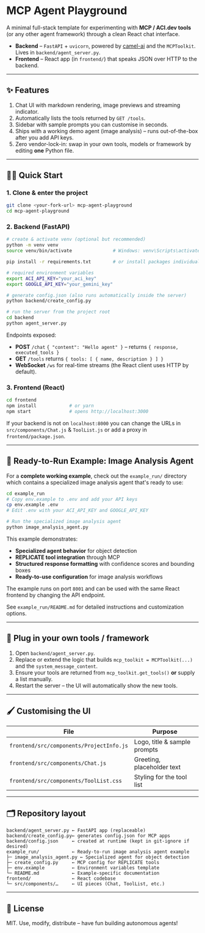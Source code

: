 # MCP Agent Playground

A minimal full-stack template for experimenting with **MCP / ACI.dev tools** (or any other agent framework) through a clean React chat interface.

- **Backend** – `FastAPI` + `uvicorn`, powered by [camel-ai](https://github.com/camel-ai) and the `MCPToolkit`.  Lives in `backend/agent_server.py`.
- **Frontend** – React app (in `frontend/`) that speaks JSON over HTTP to the backend.

---

## ✨  Features

1. Chat UI with markdown rendering, image previews and streaming indicator.
2. Automatically lists the tools returned by `GET /tools`.
3. Sidebar with sample prompts you can customise in seconds.
4. Ships with a working demo agent (image analysis) – runs out-of-the-box after you add API keys.
5. Zero vendor-lock-in: swap in your own tools, models or framework by editing **one** Python file.

---

## 🏃‍♂️  Quick Start

### 1.  Clone & enter the project
```bash
git clone <your-fork-url> mcp-agent-playground
cd mcp-agent-playground
```

### 2.  Backend (FastAPI)
```bash
# create & activate venv (optional but recommended)
python -m venv venv
source venv/bin/activate               # Windows: venv\Scripts\activate

pip install -r requirements.txt        # or install packages individually

# required environment variables
export ACI_API_KEY="your_aci_key"
export GOOGLE_API_KEY="your_gemini_key"

# generate config.json (also runs automatically inside the server)
python backend/create_config.py

# run the server from the project root
cd backend
python agent_server.py
```

Endpoints exposed:
- **POST** `/chat`  `{ "content": "Hello agent" }` – returns `{ response, executed_tools }`
- **GET**  `/tools` returns `{ tools: [ { name, description } ] }`
- **WebSocket** `/ws` for real-time streams (the React client uses HTTP by default).

### 3.  Frontend (React)
```bash
cd frontend
npm install            # or yarn
npm start              # opens http://localhost:3000
```
If your backend is not on `localhost:8000` you can change the URLs in `src/components/Chat.js` & `ToolList.js` or add a proxy in `frontend/package.json`.

---

## 🎯  Ready-to-Run Example: Image Analysis Agent

For a **complete working example**, check out the `example_run/` directory which contains a specialized image analysis agent that's ready to use:

```bash
cd example_run
# Copy env.example to .env and add your API keys
cp env.example .env
# Edit .env with your ACI_API_KEY and GOOGLE_API_KEY

# Run the specialized image analysis agent
python image_analysis_agent.py
```

This example demonstrates:
- **Specialized agent behavior** for object detection
- **REPLICATE tool integration** through MCP
- **Structured response formatting** with confidence scores and bounding boxes
- **Ready-to-use configuration** for image analysis workflows

The example runs on port `8001` and can be used with the same React frontend by changing the API endpoint.

See `example_run/README.md` for detailed instructions and customization options.

---

## 🔌  Plug in your own tools / framework
1. Open `backend/agent_server.py`.
2. Replace or extend the logic that builds `mcp_toolkit = MCPToolkit(...)` and the `system_message_content`.
3. Ensure your tools are returned from `mcp_toolkit.get_tools()` **or** supply a list manually.
4. Restart the server – the UI will automatically show the new tools.

---

## 🖌️  Customising the UI
File | Purpose
---- | -------
`frontend/src/components/ProjectInfo.js` | Logo, title & sample prompts
`frontend/src/components/Chat.js`       | Greeting, placeholder text
`frontend/src/components/ToolList.css`  | Styling for the tool list

---

## 🗂️  Repository layout
```
backend/agent_server.py ← FastAPI app (replaceable)
backend/create_config.py← generates config.json for MCP apps
backend/config.json     ← created at runtime (kept in git-ignore if desired)
example_run/            ← Ready-to-run image analysis agent example
├─ image_analysis_agent.py ← Specialized agent for object detection
├─ create_config.py     ← MCP config for REPLICATE tools
├─ env.example          ← Environment variables template
└─ README.md            ← Example-specific documentation
frontend/               ← React codebase
└─ src/components/…     ← UI pieces (Chat, ToolList, etc.)
```

---

## 📄  License
MIT.  Use, modify, distribute – have fun building autonomous agents!
